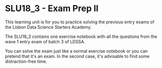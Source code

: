 # SLU18_3 - Exam Prep II

This learning unit is for you to practice solving the previous entry exams of the Lisbon Data Science Starters Academy.

The SLU18_3 contains one exercise notebook with all the questions from the wave 1 entry exam of batch 3 of LDSSA.

You can solve the exam just like a normal exercise notebook or you can pretend that it's an exam. In the second case, it's advisable to find some distraction-free time.
